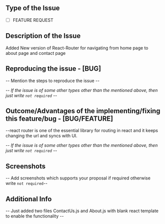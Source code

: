 ## Type of the Issue

- [ ] FEATURE REQUEST



## Description of the Issue
Added New version of React-Router for navigating from home page to about page and contact page

## Reproducing the issue - [BUG]
-- Mention the steps to reproduce the issue --

-- *If the issue is of some other types other than the mentioned above, then just write `not required`* --

## Outcome/Advantages of the implementing/fixing this feature/bug - [BUG/FEATURE]
--react router is one of the essential library for routing in react and it keeps changing the url and syncs with UI.

-- *If the issue is of some other types other than the mentioned above, then just write `not required`* --

## Screenshots
-- Add screenshots which supports your proposal if required otherwise write `not required`--

## Additional Info
-- Just added two files ContactUs.js and About.js with blank react template to enable the functionality --
